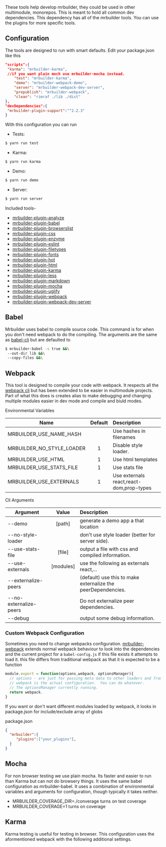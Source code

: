 These tools help develop mrbuilder, they could be used in other multimodule,
monorepos.   This is meant to hold all common dev dependencies.   This dependency
has all of the mrbuilder tools. You can use the plugins for more specific
tools.

## Configuration
The tools are designed to run with smart defaults.  Edit your 
package.json like this

```json
"scripts":{
 "karma": "mrbuilder-karma",
 //if you want plain moch use mrbuilder-mocha instead.
    "test": "mrbuilder-karma",
    "demo": "mrbuilder-webpack-demo",
    "server": "mrbuilder-webpack-dev-server",
    "prepublish": "mrbuilder-webpack",
    "clean": "rimraf ./lib ./dist"
},
"devDependencies":{
 "mrbuilder-plugin-support":"^2.2.3"
}
```

With this configuration you can run

* Tests:
```sh
$ yarn run test
```
* Karma:
```sh
$ yarn run karma

```
* Demo: 
```sh
$ yarn run demo
```
* Server: 
```sh
$ yarn run server
```


Included tools-
  * [mrbuilder-plugin-analyze](./plugins/mrbuilder-plugin-analyze)
  * [mrbuilder-plugin-babel](./plugins/mrbuilder-plugin-babel)
  * [mrbuilder-plugin-browserslist](./plugins/mrbuilder-plugin-browserslist)
  * [mrbuilder-plugin-css](./plugins/mrbuilder-plugin-css)
  * [mrbuilder-plugin-enzyme](./plugins/mrbuilder-plugin-enzyme)
  * [mrbuilder-plugin-eslint](./plugins/mrbuilder-plugin-eslint)
  * [mrbuilder-plugin-filetypes](./plugins/mrbuilder-plugin-filetypes)
  * [mrbuilder-plugin-fonts](./plugins/mrbuilder-plugin-fonts)
  * [mrbuilder-plugin-hot](./plugins/mrbuilder-plugin-hot)
  * [mrbuilder-plugin-html](./plugins/mrbuilder-plugin-html)
  * [mrbuilder-plugin-karma](./plugins/mrbuilder-plugin-karma)
  * [mrbuilder-plugin-less](./plugins/mrbuilder-plugin-less)
  * [mrbuilder-plugin-markdown](./plugins/mrbuilder-plugin-markdown)
  * [mrbuilder-plugin-mocha](./plugins/mrbuilder-plugin-mocha)
  * [mrbuilder-plugin-uglify](./plugins/mrbuilder-plugin-uglify)
  * [mrbuilder-plugin-webpack](./plugins/mrbuilder-plugin-webpack)
  * [mrbuilder-plugin-webpack-dev-server](./plugins/mrbuilder-plugin-webpack-dev-server)



## Babel
Mrbuilder uses babel to compile source code.  This command is for when you don't need webpack to do the compiling. The arguments are the same as [babel-cli](https://babeljs.io/docs/usage/cli/) but are defaulted to

```sh
$ mrbuilder-babel -s true &&\
 --out-dir lib &&\
 --copy-files &&\
```


## Webpack
This tool is designed to compile your code with webpack. It respects all the [webpack cli](https://webpack.js.org/api/cli/) but has been extended to be easier in multimodule projects.  Part of what
this does is creates alias to make debugging and changing multiple modules easier in dev mode and compile and biuld modes.


Environmental Variables

| Name                        |  Default   | Description
| --------------------------- |:----------:|:-----------
| MRBUILDER\_USE\_NAME\_HASH  |            | Use hashes in filenames
| MRBUILDER\_NO\_STYLE\_LOADER| 1          | Disable style loader.
| MRBUILDER\_USE\_HTML        | 1          | Use html templates
| MRBUILDER\_USE\_STATS\_FILE | 1          | Use stats file
| MRBUILDER\_USE\_EXTERNALS   | 1          | Use externals react,react-dom,prop-types


Cli Arguments

| Argument               | Value     |Description
| -----------------------|:---------:|:----
| --demo                 | [path]    | generate a demo app a that location 
| --no-style-loader      |           | don't use style loader (better for server side).
| --use-stats-file       | [file]    | output a file with css and compiled information.
| --use-externals        | [modules] | use the following as externals react,...
| --externalize-peers    |           | (default) use this to make externalize the peerDependencies.
| --no-externalize-peers |           | Do not externalize peer dependencies.
| --debug                |           | output some debug information.


### Custom Webpack Configuration
Sometimes you need to change webpacks configuration.   [mrbuilder-webpack](#mrbuilder-plugin-webpack)
extends normal webpack behaviour to look into the dependencies and the current project for a `babel-config.js`
if this file exists it attempts to load it.   this file differs from traditional webpack as that
it is expected to be a function 


```js static
module.export = function(options,webpack, optionsManager){
  // options - are just for passing meta data to other loaders and from other loaders.
  // webpack is the actual configuration.  You can do whatever.
  // The optionsManager currently running.
  return webpack.
}

```
If you want or don't want different modules loaded by webpack, it looks in package.json
for include/exclude array of globs

package.json

```json 
{
  "mrbuilder":{
     "plugins":["your_plugins"],
  }
}
```



## Mocha
For non browser testing we use plain mocha. Its faster and easier to run than Karma but can not do browsery things. It uses the same babel configuration as mrbuilder-babel. It uses a combination of environmental variables and arguments for configuration, though typically it takes neither.

* MRBUILDER\_COVERAGE\_DIR=./converage turns on test coverage
* MRBUILDER\_COVERAGE=1 turns on coverage

## Karma
Karma testing is useful for testing in browser.  This configuration
uses the aformentioned webpack with the following additional settings.




